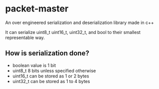 # packet-master
An over engineered serialization and deserialization library made in c++

It can serialize uint8_t uint16_t, uint32_t, and bool to their smallest representable way.

## How is serialization done?
* boolean value is 1 bit
* uint8_t 8 bits unless specified otherwise
* uint16_t can be stored as 1 or 2 bytes
* uint32_t can be stored as 1 to 4 bytes
